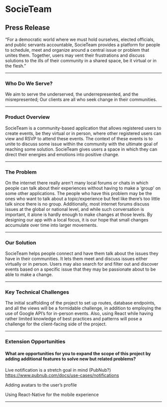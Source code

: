 # SocieTeam
## Press Release

“For a democratic world where we must hold ourselves, elected officials, and public servants accountable, SocieTeam provides a platform for people to schedule, meet and organize around a central issue or problem that unites them. Together, users may vent their frustrations and discuss solutions to the ills of their community in a shared space, be it virtual or in the flesh.”

---

### Who Do We Serve?
We aim to serve the underserved, the underrepresented, and the misrepresented; Our clients are all who seek change in their communities.

---

### Product Overview
SocieTeam is a community-based application that allows registered users to create events, be they virtual or in person, where other registered users can view and RSVP to attend these events. The context of these events is to unite to discuss some issue within the community with the ultimate goal of reaching some solution. SocieTeam gives users a space in which they can direct their energies and emotions into positive change.

---

### The Problem

On the internet there really aren't many local forums or chats in which people can talk about their experiences without having to make a ‘group’ on some other applications. The people who have this problem may be the ones who want to talk about a topic/experience but feel like there’s too little talk since there is no group. Additionally, most internet forums discuss issues at the global or national level, and while such conversation is important, it alone is hardly enough to make changes at those levels. By designing our app with a local focus, it is our hope that small changes accumulate over time into larger movements.

---

### Our Solution

SocieTeam helps people connect and have them talk about the issues they have in their communities. It lets them meet and discuss issues either virtually or in person. Users may also search for and filter out and discover events based on a specific issue that they may be passionate about to be able to make a change.

---

### Key Technical Challenges

The initial scaffolding of the project to set up routes, database endpoints, and all the views will be a formidable challenge, in addition to employing the use of Google API’s for in-person events. Also, using React while having rather limited knowledge of best practices and patterns will pose a challenge for the client-facing side of the project.

---

### Extension Opportunities
#### What are opportunities for you to expand the scope of this project by adding additional features to solve new but related problems?

Live notification is a stretch goal in mind (PubNub?) https://www.pubnub.com/docs/use-cases/notifications 

Adding avatars to the user’s profile

Using React-Native for the mobile experience

---